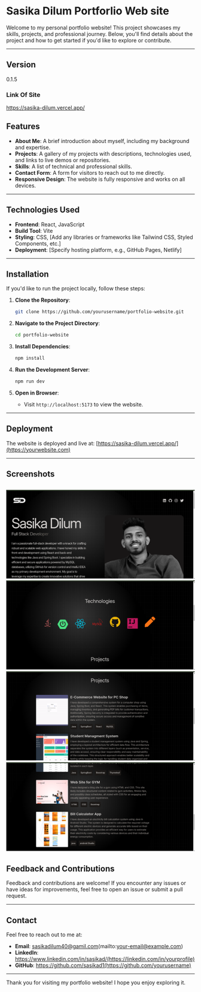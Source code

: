 # Sasika Dilum Portforlio Web site
Welcome to my personal portfolio website! This project showcases my skills, projects, and professional journey. Below, you'll find details about the project and how to get started if you'd like to explore or contribute.

---
## Version
0.1.5

### Link Of Site
https://sasika-dilum.vercel.app/


## Features

- **About Me**: A brief introduction about myself, including my background and expertise.
- **Projects**: A gallery of my projects with descriptions, technologies used, and links to live demos or repositories.
- **Skills**: A list of technical and professional skills.
- **Contact Form**: A form for visitors to reach out to me directly.
- **Responsive Design**: The website is fully responsive and works on all devices.

---

## Technologies Used

- **Frontend**: React, JavaScript
- **Build Tool**: Vite
- **Styling**: CSS, [Add any libraries or frameworks like Tailwind CSS, Styled Components, etc.]
- **Deployment**: [Specify hosting platform, e.g., GitHub Pages, Netlify]

---

## Installation

If you'd like to run the project locally, follow these steps:

1. **Clone the Repository**:
   ```bash
   git clone https://github.com/yourusername/portfolio-website.git
   ```

2. **Navigate to the Project Directory**:
   ```bash
   cd portfolio-website
   ```

3. **Install Dependencies**:
   ```bash
   npm install
   ```

4. **Run the Development Server**:
   ```bash
   npm run dev
   ```

5. **Open in Browser**:
   - Visit `http://localhost:5173` to view the website.

---

## Deployment

The website is deployed and live at: [https://sasika-dilum.vercel.app/](https://yourwebsite.com)

---

## Screenshots

![Portfolio Screenshot](./src/git_img/portfolio1.png)
![Portfolio Screenshot](./src/git_img/Screenshot%20from%202025-01-07%2021-38-14.png)
![Portfolio Screenshot](./src/git_img/Screenshot%20from%202025-01-07%2021-39-02.png)
![Portfolio Screenshot](./src/git_img/Screenshot%20from%202025-01-07%2021-39-27.png)
---


## Feedback and Contributions

Feedback and contributions are welcome! If you encounter any issues or have ideas for improvements, feel free to open an issue or submit a pull request.

---

## Contact

Feel free to reach out to me at:
- **Email**: sasikadilum40@gamil.com(mailto:your-email@example.com)
- **LinkedIn**: https://www.linkedin.com/in/sasikad/(https://linkedin.com/in/yourprofile)
- **GitHub**: https://github.com/sasikad1(https://github.com/yourusername)

---

Thank you for visiting my portfolio website! I hope you enjoy exploring it.


